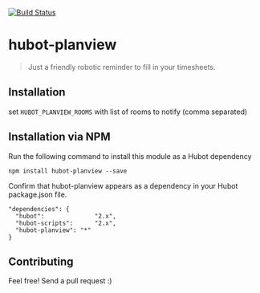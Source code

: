 [![Build Status](https://travis-ci.org/thegarage/hubot-planview.svg)](https://travis-ci.org/thegarage/hubot-planview)

hubot-planview
==============

> Just a friendly robotic reminder to fill in your timesheets.

## Installation

set `HUBOT_PLANVIEW_ROOMS` with list of rooms to notify (comma separated)

## Installation via NPM

Run the following command to install this module as a Hubot dependency

```
npm install hubot-planview --save
```

Confirm that hubot-planview appears as a dependency in your Hubot package.json file.

```
"dependencies": {
  "hubot":              "2.x",
  "hubot-scripts":      "2.x",
  "hubot-planview": "*"
}
```

## Contributing

Feel free! Send a pull request :)

